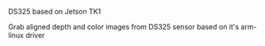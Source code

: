 DS325 based on Jetson TK1   

Grab aligned depth and color images from DS325 sensor based on it's arm-linux driver
